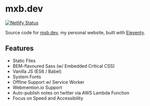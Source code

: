 # mxb.dev

[![Netlify Status](https://api.netlify.com/api/v1/badges/57999461-2350-4da3-8788-ca4e0e6dcb30/deploy-status)](https://app.netlify.com/sites/mxb/deploys)

Source code for [mxb.dev](https://mxb.dev), my personal website, built with [Eleventy](https://www.11ty.io).

## Features

* Static Files
* BEM-flavoured Sass (w/ Embedded Critical CSS)
* Vanilla JS (ES6 / Babel)
* System Fonts
* Offline Support w/ Service Worker
* Webmention.io Support
* Auto-publish notes on twitter via AWS Lambda Function
* Focus on Speed and Accessibility